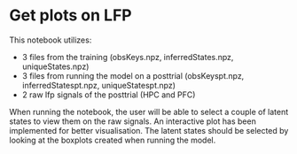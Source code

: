 # Get plots on LFP
This notebook utilizes:
- 3 files from the training (obsKeys.npz, inferredStates.npz, uniqueStates.npz)
- 3 files from running the model on a posttrial (obsKeyspt.npz, inferredStatespt.npz, uniqueStatespt.npz)
- 2 raw lfp signals of the posttrial (HPC and PFC)

When running the notebook, the user will be able to select a couple of latent states to view them on the raw signals.
An interactive plot has been implemented for better visualisation.
The latent states should be selected by looking at the boxplots created when running the model.
